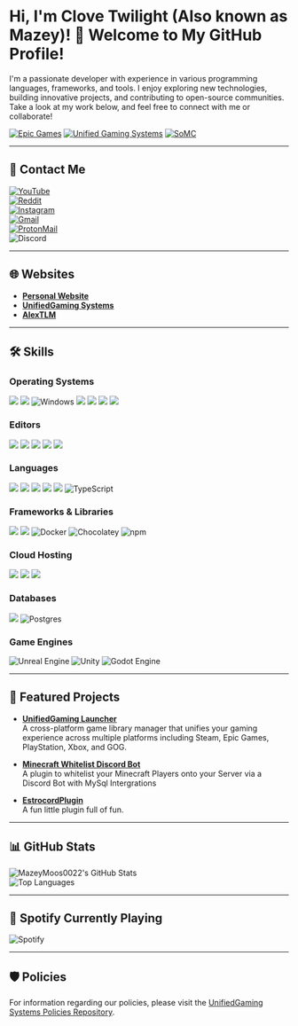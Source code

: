 # Hi, I'm Clove Twilight (Also known as Mazey)! 👋 Welcome to My GitHub Profile!

I'm a passionate developer with experience in various programming languages, frameworks, and tools. I enjoy exploring new technologies, building innovative projects, and contributing to open-source communities. Take a look at my work below, and feel free to connect with me or collaborate!

[![Epic Games](https://img.shields.io/badge/EpicGames-Developer-blue)](https://github.com/EpicGames)
[![Unified Gaming Systems](https://img.shields.io/badge/UnifiedGaming%20Systems-CEO-brightgreen)](https://github.com/UnifiedGaming-Systems)
[![SoMC](https://img.shields.io/badge/SoMC-Linux%20Admin%20%26%20Contributor-red)](https://github.com/SocialMinecraft)

---

## 📩 Contact Me

[![YouTube](https://img.shields.io/badge/MazeyMoos0022-%23FF0000.svg?logo=YouTube&logoColor=white)](https://www.youtube.com/@mazeymoos0022)  
[![Reddit](https://img.shields.io/badge/MazeyMoos0022-FF4500?logo=reddit&logoColor=white)](https://www.reddit.com/u/mazeymoos0022)  
[![Instagram](https://img.shields.io/badge/mazeymoos0022-%23E4405F.svg?logo=Instagram&logoColor=white)](https://www.instagram.com/mazeymoos0022)  
[![Gmail](https://img.shields.io/badge/-mazeymoos0022%40gmail.com-c71610?logo=Gmail&)](mailto:mazeymoos0022@gmail.com)  
[![ProtonMail](https://img.shields.io/badge/mazeymoos0022%40proton.me-6D4AFF?logo=protonmail&logoColor=fff)](mailto:mazeymoos0022@proton.me)  
![Discord](https://img.shields.io/badge/mazeymoos0022-%235865F2.svg?&logo=discord&logoColor=white)

---

## 🌐 Websites

- [**Personal Website**](https://www.mazeymoos.com)  
- [**UnifiedGaming Systems**](https://www.unifiedgaming-systems.co.uk)
- [**AlexTLM**](https://www.alextlm.co.uk)

---

## 🛠️ Skills

### **Operating Systems**
![](https://img.shields.io/badge/Debian-A81D33?logo=debian&logoColor=fff) ![](https://img.shields.io/badge/iOS-000000?&logo=apple&logoColor=white) ![Windows](https://custom-icon-badges.demolab.com/badge/Windows-0078D6?logo=windows11&logoColor=white) ![](https://img.shields.io/badge/Ubuntu-E95420.svg?logo=Ubuntu&logoColor=black) ![](https://img.shields.io/badge/Kali%20Linux-557C94?logo=kalilinux&logoColor=fff) ![](https://img.shields.io/badge/Linux%20Mint-87CF3E?logo=linuxmint&logoColor=fff) ![](https://img.shields.io/badge/NixOS-5277C3?logo=nixos&logoColor=fff) 

### **Editors**
![](https://img.shields.io/badge/Visual%20Studio%20Code-0078d7.svg?logo=visual-studio-code&logoColor=white) ![](https://img.shields.io/badge/IntelliJIDEA-000000.svg?logo=intellij-idea&logoColor=white) ![](https://img.shields.io/badge/Replit-F26207?logo=replit&logoColor=fff) ![](https://img.shields.io/badge/Sublime%20Text-%23575757.svg?logo=sublime-text&logoColor=important) ![](https://custom-icon-badges.demolab.com/badge/Visual%20Studio-5C2D91.svg?&logo=visual-studio&logoColor=white)

### **Languages**
![](https://img.shields.io/badge/JavaScript-F7DF1E.svg?logo=javascript&logoColor=black) ![](https://img.shields.io/badge/Python-31A8FF.svg?logo=python&logoColor=white) ![](https://img.shields.io/badge/Java-%23ED8B00.svg?logo=openjdk&logoColor=white) ![](https://img.shields.io/badge/YAML-CB171E?logo=yaml&logoColor=fff) ![](https://img.shields.io/badge/CSS-1572B6?logo=css3&logoColor=fff) ![TypeScript](https://img.shields.io/badge/TypeScript-3178C6?logo=typescript&logoColor=fff)

### **Frameworks & Libraries**
![](https://img.shields.io/badge/Node.js-43853D.svg?logo=node.js&logoColor=white) ![](https://img.shields.io/badge/Discord.js-512BD4.svg?logo=Discord&logoColor=white) ![Docker](https://img.shields.io/badge/Docker-2496ED?logo=docker&logoColor=fff) ![Chocolatey](https://img.shields.io/badge/Chocolatey-80B5E3?logo=chocolatey&logoColor=fff) ![npm](https://img.shields.io/badge/npm-CB3837?logo=npm&logoColor=fff)

### **Cloud Hosting**
![](https://img.shields.io/badge/Oracle%20Cloud-F80000?logo=oracle&logoColor=white) ![](https://img.shields.io/badge/Google%20Cloud-4285F4?logo=google-cloud&logoColor=white) ![](https://img.shields.io/badge/Microsoft%20Azure-0078D4?logo=microsoft-azure&logoColor=white)

### **Databases**
![](https://img.shields.io/badge/MySQL-4479A1?logo=mysql&logoColor=fff) ![Postgres](https://img.shields.io/badge/Postgres-%23316192.svg?logo=postgresql&logoColor=white)

### **Game Engines**
![Unreal Engine](https://img.shields.io/badge/Unreal%20Engine-%23313131.svg?logo=unrealengine&logoColor=white) ![Unity](https://img.shields.io/badge/Unity-%23000000.svg?logo=unity&logoColor=white) ![Godot Engine](https://img.shields.io/badge/Godot-%23FFFFFF.svg?logo=godot-engine)

---

## 🚀 Featured Projects

- **[UnifiedGaming Launcher](https://github.com/UnifiedGaming-Systems/unifiedgaming-launcher)**  
  A cross-platform game library manager that unifies your gaming experience across multiple platforms including Steam, Epic Games, PlayStation, Xbox, and GOG.

- **[Minecraft Whitelist Discord Bot](https://github.com/CloveTwilight3/Minecraft-Whitelist-Discord-Bot)**  
  A plugin to whitelist your Minecraft Players onto your Server via a Discord Bot with MySql Intergrations

- **[EstrocordPlugin](https://github.com/CloveTwilight3/EstrocordPlugin)**  
  A fun little plugin full of fun.

---

## 📊 GitHub Stats

![MazeyMoos0022's GitHub Stats](https://github-readme-stats.vercel.app/api?username=clovetwilight3&theme=dracula&show_icons=true)  
![Top Languages](https://github-readme-stats.vercel.app/api/top-langs/?username=clovetwilight3&layout=compact&theme=dracula)

---

## 🎵 Spotify Currently Playing

![Spotify](https://spotify-github-profile.kittinanx.com/api/view?uid=x060f5w4ftwv8zc8fi9662t70&cover_image=true&theme=default&show_offline=false&background_color=121212&interchange=false)

---

## 🛡️ Policies

For information regarding our policies, please visit the [UnifiedGaming Systems Policies Repository](https://github.com/UnifiedGaming-Systems/policies).
